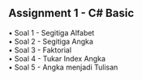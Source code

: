 ## Assignment 1 - C# Basic

• Soal 1 - Segitiga Alfabet\
• Soal 2 - Segitiga Angka\
• Soal 3 - Faktorial\
• Soal 4 - Tukar Index Angka\
• Soal 5 - Angka menjadi Tulisan
